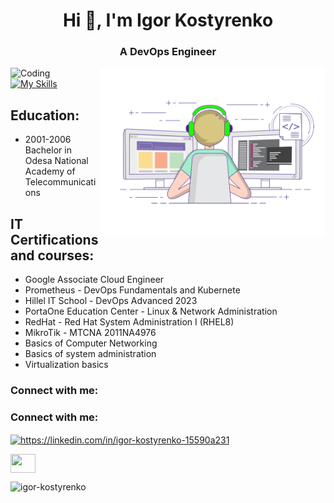 <h1 align="center">Hi 👋, I'm Igor Kostyrenko</h1>
<h3 align="center">A DevOps Engineer</h3>


<img align="right" alt="Coding" width="360" src="https://raw.githubusercontent.com/devSouvik/devSouvik/master/gif3.gif">
<img align="left" alt="Coding" width="100" src="https://miro.medium.com/v2/resize:fit:640/format:webp/1*T59fnCvp71WqNeuytWGorA.png">

[![My Skills](https://skillicons.dev/icons?i=aws,gcp,git,github,kubernetes,docker,ansible,linux,bash,jenkins,vim,mysql,nginx,py,vscode&perline=3)](https://skillicons.dev)

## Education:
* 2001-2006  Bachelor in Odesa National Academy of Telecommunications

## IT Certifications and courses:
* Google Associate Cloud Engineer
* Prometheus - DevOps Fundamentals and Kubernete
* Hillel IT School  - DevOps Advanced 2023
* PortaOne Education Center   -  Linux & Network Administration
* RedHat  - Red Hat System Administration I (RHEL8)
* MikroTik   -  MTCNA  2011NA4976
* Basics of Computer Networking
* Basics of system administration 
* Virtualization basics

<h3 align="left">Connect with me:</h3>

<h3 align="left">Connect with me:</h3>
<p align="left">
<a href="https://linkedin.com/in/igor-kostyrenko-15590a231" target="blank"><img align="center" src="https://raw.githubusercontent.com/rahuldkjain/github-profile-readme-generator/master/src/images/icons/Social/linked-in-alt.svg" alt="https://linkedin.com/in/igor-kostyrenko-15590a231" height="30" width="40" /></a>
</p>
<a href="mailto:xevis84@gmail.com" target="blank"><img align="center" src="https://www.vectorlogo.zone/logos/gmail/gmail-icon.svg" " height="30" width="40" /></a>
</p>


<p align="left"> <img src="https://komarev.com/ghpvc/?username=igor-kostyrenko&label=Profile%20views&color=0e75b6&style=flat" alt="igor-kostyrenko" /> </p>
